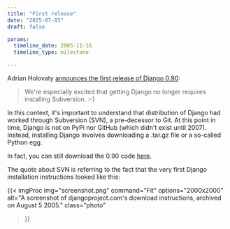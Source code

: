 ```yaml
---
title: "First release"
date: "2025-07-03"
draft: false

params:
  timeline_date: 2005-11-16
  timeline_type: milestone

---
```


Adrian Holovaty [announces the first release of Django 0.90](https://www.djangoproject.com/weblog/2005/nov/16/firstrelease/):

<blockquote>We're especially excited that getting Django no longer requires installing Subversion. :-)</blockquote>

In this context, it's important to understand that distribution of Django had worked through Subversion (SVN), a pre-decessor to Git.
At this point in time, Django is not on PyPi nor GitHub (which didn't exist until 2007). Instead, installing Django involves downloading a .tar.gz file or a so-called Python egg.

In fact, you can still download the 0.90 code [here](http://www.djangoproject.com/download/0.90/tarball/).

The quote about SVN is referring to the fact that the very first Django installation instructions looked like this:

{{< imgProc
img="screenshot.png"
command="Fit"
options="2000x2000"
alt="A screenshot of djangoproject.com's download instructions, archived on August 5 2005."
class="photo"
>}}
